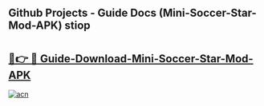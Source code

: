 ## Github Projects - Guide Docs (Mini-Soccer-Star-Mod-APK) stiop

# <h2><a href="https://apkcomod.com?title=Mini-Soccer-Star-Mod-APK">🔗👉 🔴 Guide-Download-Mini-Soccer-Star-Mod-APK </a></h2>

[![acn](https://github.com/user-attachments/assets/0f9c940e-d8b0-45ae-aac7-cd30a18b3e1c)](https://apkcomod.com?title=Mini-Soccer-Star-Mod-APK)

